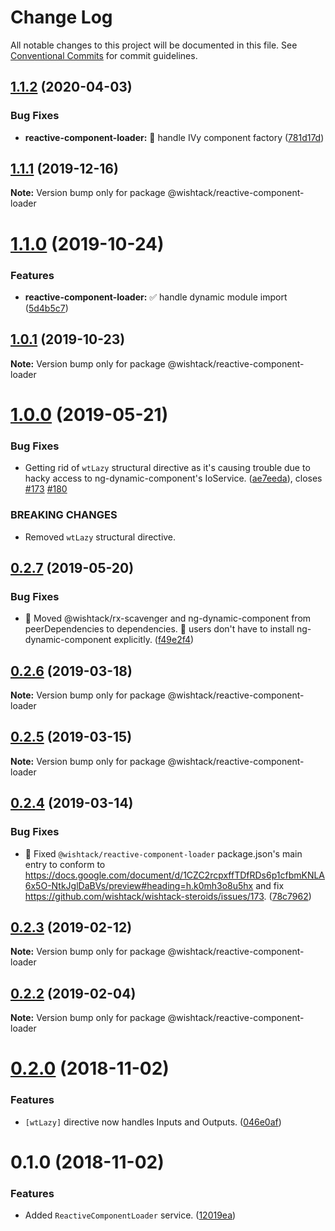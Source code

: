 # Change Log

All notable changes to this project will be documented in this file.
See [Conventional Commits](https://conventionalcommits.org) for commit guidelines.

## [1.1.2](https://github.com/wishtack/wishtack-steroids/compare/@wishtack/reactive-component-loader@1.1.1...@wishtack/reactive-component-loader@1.1.2) (2020-04-03)


### Bug Fixes

* **reactive-component-loader:** 🐞 handle IVy component factory ([781d17d](https://github.com/wishtack/wishtack-steroids/commit/781d17dbbc4bca8b7b4ab585877f608bc09ceb67))





## [1.1.1](https://github.com/wishtack/wishtack-steroids/compare/@wishtack/reactive-component-loader@1.1.0...@wishtack/reactive-component-loader@1.1.1) (2019-12-16)

**Note:** Version bump only for package @wishtack/reactive-component-loader





# [1.1.0](https://github.com/wishtack/wishtack-steroids/compare/@wishtack/reactive-component-loader@1.0.1...@wishtack/reactive-component-loader@1.1.0) (2019-10-24)


### Features

* **reactive-component-loader:** ✅ handle dynamic module import ([5d4b5c7](https://github.com/wishtack/wishtack-steroids/commit/5d4b5c7faac4b193dd240c60dd90836b8e3fc396))





## [1.0.1](https://github.com/wishtack/wishtack-steroids/compare/@wishtack/reactive-component-loader@1.0.0...@wishtack/reactive-component-loader@1.0.1) (2019-10-23)

**Note:** Version bump only for package @wishtack/reactive-component-loader





# [1.0.0](https://github.com/wishtack/wishtack-steroids/compare/@wishtack/reactive-component-loader@0.2.7...@wishtack/reactive-component-loader@1.0.0) (2019-05-21)


### Bug Fixes

* Getting rid of `wtLazy` structural directive as it's causing trouble due to hacky access to ng-dynamic-component's IoService. ([ae7eeda](https://github.com/wishtack/wishtack-steroids/commit/ae7eeda)), closes [#173](https://github.com/wishtack/wishtack-steroids/issues/173) [#180](https://github.com/wishtack/wishtack-steroids/issues/180)


### BREAKING CHANGES

* Removed `wtLazy` structural directive.





## [0.2.7](https://github.com/wishtack/wishtack-steroids/compare/@wishtack/reactive-component-loader@0.2.6...@wishtack/reactive-component-loader@0.2.7) (2019-05-20)


### Bug Fixes

* 🐞 Moved @wishtack/rx-scavenger and ng-dynamic-component from peerDependencies to dependencies. 🎯 users don't have to install ng-dynamic-component explicitly. ([f49e2f4](https://github.com/wishtack/wishtack-steroids/commit/f49e2f4))





## [0.2.6](https://github.com/wishtack/wishtack-steroids/compare/@wishtack/reactive-component-loader@0.2.5...@wishtack/reactive-component-loader@0.2.6) (2019-03-18)

**Note:** Version bump only for package @wishtack/reactive-component-loader





## [0.2.5](https://github.com/wishtack/wishtack-steroids/compare/@wishtack/reactive-component-loader@0.2.4...@wishtack/reactive-component-loader@0.2.5) (2019-03-15)

**Note:** Version bump only for package @wishtack/reactive-component-loader





## [0.2.4](https://github.com/wishtack/wishtack-steroids/compare/@wishtack/reactive-component-loader@0.2.3...@wishtack/reactive-component-loader@0.2.4) (2019-03-14)


### Bug Fixes

* 🐞 Fixed `@wishtack/reactive-component-loader` package.json's main entry to conform to https://docs.google.com/document/d/1CZC2rcpxffTDfRDs6p1cfbmKNLA6x5O-NtkJglDaBVs/preview#heading=h.k0mh3o8u5hx and fix https://github.com/wishtack/wishtack-steroids/issues/173. ([78c7962](https://github.com/wishtack/wishtack-steroids/commit/78c7962))





## [0.2.3](https://github.com/wishtack/wishtack-steroids/compare/@wishtack/reactive-component-loader@0.2.2...@wishtack/reactive-component-loader@0.2.3) (2019-02-12)

**Note:** Version bump only for package @wishtack/reactive-component-loader





## [0.2.2](https://github.com/wishtack/wishtack-steroids/compare/@wishtack/reactive-component-loader@0.2.1...@wishtack/reactive-component-loader@0.2.2) (2019-02-04)

**Note:** Version bump only for package @wishtack/reactive-component-loader





# [0.2.0](https://github.com/wishtack/wishtack-steroids/compare/@wishtack/reactive-component-loader@0.1.0...@wishtack/reactive-component-loader@0.2.0) (2018-11-02)


### Features

* `[wtLazy]` directive now handles Inputs and Outputs. ([046e0af](https://github.com/wishtack/wishtack-steroids/commit/046e0af))





# 0.1.0 (2018-11-02)


### Features

* Added `ReactiveComponentLoader` service. ([12019ea](https://github.com/wishtack/wishtack-steroids/commit/12019ea))
